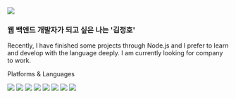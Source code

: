 <img src="https://img.shields.io/badge/jeangho293@gmail.com-EA4335?style=flat-square&logo=gmail&logoColor=white"/> 

### 웹 백엔드 개발자가 되고 싶은 나는 '김정호'
Recently, I have finished some projects through Node.js and I prefer to learn and develop with the language deeply.
I am currently looking for company to work.

Platforms & Languages

<img src="https://img.shields.io/badge/javascript-F7DF1E?style=flat-square&logo=javascript&logoColor=black"/> <img src="https://img.shields.io/badge/Node.js-339933?style=flat-square&logo=node.js&logoColor=white"/> 
<img src="https://img.shields.io/badge/Python-3776AB?style=flat-square&logo=python&logoColor=white"/> <img src="https://img.shields.io/badge/C-A8B9CC?style=flat-square&logo=c&logoColor=white"/> 
<img src="https://img.shields.io/badge/mongodb-47A248?style=flat-square&logo=mongodb&logoColor=white"/> <img src="https://img.shields.io/badge/mysql-4479A1?style=flat-square&logo=mysql&logoColor=white"/> 
<img src="https://img.shields.io/badge/html5-E34F26?style=flat-square&logo=html5&logoColor=white"/> <img src="https://img.shields.io/badge/css3-1572B6?style=flat-square&logo=css3&logoColor=white"/> 

